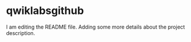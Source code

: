 # qwiklabsgithub

I am editing the README file. Adding some more details about the project description.
